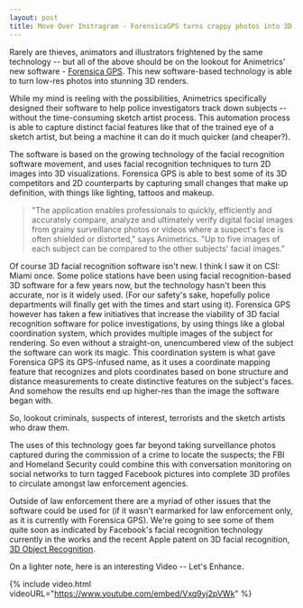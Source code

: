 ```yaml
---
layout: post
title: Move Over Instragram - ForensicaGPS turns crappy photos into 3D Renders
---
```


Rarely are thieves, animators and illustrators frightened by the same technology -- but all of the above should be on the lookout for Animetrics' new software - [Forensica GPS](http://animetrics.com/?content=products/forensicaGPS). This new software-based technology is able to turn low-res photos into stunning 3D renders. 

While my mind is reeling with the possibilities, Animetrics specifically designed their software to help police investigators track down subjects -- without the time-consuming sketch artist process. This automation process is able to capture distinct facial features like that of the trained eye of a sketch artist, but being a machine it can do it much quicker (and cheaper?).

The software is based on the growing technology of the facial recognition software movement, and uses facial recognition techniques to turn 2D images into 3D visualizations. Forensica GPS is able to best some of its 3D competitors and 2D counterparts by capturing small changes that make up definition, with things like lighting, tattoos and makeup.

> "The application enables professionals to quickly, efficiently and accurately compare, analyze and ultimately verify digital facial images from grainy surveillance photos or videos where a suspect's face is often shielded or distorted," says Animetrics. "Up to five images of each subject can be compared to the other subjects' facial images."

Of course 3D facial recognition software isn't new. I think I saw it on CSI: Miami once. Some police stations have been using facial recognition-based 3D software for a few years now, but the technology hasn't been this accurate, nor is it widely used. (For our safety's sake, hopefully police departments will finally get with the times and start using it). Forensica GPS however has taken a few initiatives that increase the viability of 3D facial recognition software for police investigations, by using things like a global coordination system, which provides multiple images of the subject for rendering. So even without a straight-on, unencumbered view of the subject the software can work its magic. This coordination system is what gave Forensica GPS its GPS-infused name, as it uses a coordinate mapping feature that recognizes and plots coordinates based on bone structure and distance measurements to create distinctive features on the subject's faces. And somehow the results end up higher-res than the image the software began with.

So, lookout criminals, suspects of interest, terrorists and the sketch artists who draw them.

The uses of this technology goes far beyond taking surveillance photos captured during the commission of a crime to locate the suspects; the FBI and Homeland Security could combine this with conversation monitoring on social networks to turn tagged Facebook pictures into complete 3D profiles to circulate amongst law enforcement agencies.

Outside of law enforcement there are a myriad of other issues that the software could be used for (if it wasn't earmarked for law enforcement only, as it is currently with Forensica GPS). We're going to see some of them quite soon as indicated by Facebook's facial recognition technology currently in the works and the recent Apple patent on 3D facial recognition, <a href="http://www.itproportal.com/2012/05/11/apple-patents-3d-rendering-system-facial-recognition/">3D Object Recognition</a>.

On a lighter note, here is an interesting Video -- Let's Enhance.

{% include video.html videoURL="https://www.youtube.com/embed/Vxq9yj2pVWk" %}